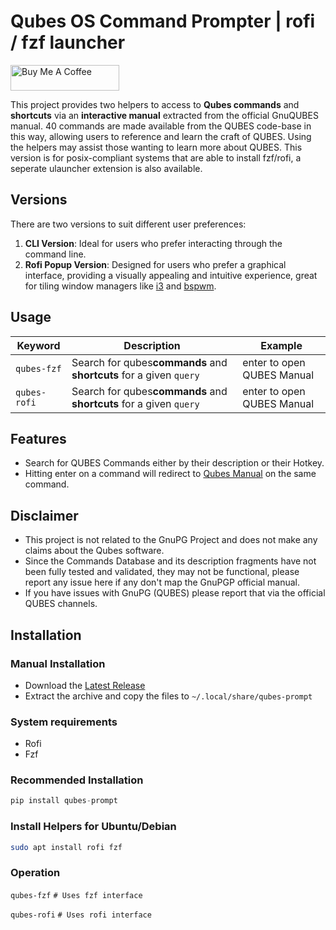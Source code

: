 # Qubes OS Command Prompter | rofi / fzf launcher

<a href="https://www.buymeacoffee.com/ubuntupunk" target="_blank"><img src="https://cdn.buymeacoffee.com/buttons/default-orange.png" alt="Buy Me A Coffee" height="41" width="174"></a>

This project provides two helpers to access to **Qubes commands** and **shortcuts** via an **interactive manual** extracted from the official GnuQUBES manual. 40 commands are made available from the QUBES code-base in this way, allowing users to reference and learn the craft of QUBES. Using the helpers may assist those wanting to learn more about QUBES. This version is for posix-compliant systems that are able to install fzf/rofi, a seperate ulauncher extension is also available.

## Versions

There are two versions to suit different user preferences:

1. **CLI Version**: Ideal for users who prefer interacting through the command line.
2. **Rofi Popup Version**: Designed for users who prefer a graphical interface, providing a visually appealing and intuitive experience, great for tiling window managers like [i3](https://i3wm.org/) and [bspwm](https://github.com/baskerville/bspwm).

## Usage

| Keyword        | Description                                                                    | Example     |
| -------------- | ------------------------------------------------------------------------------ | ----------- |
| ``qubes-fzf`` | Search for qubes**commands** and **shortcuts** for a given `query` | enter to open QUBES Manual |
| `qubes-rofi` | Search for qubes**commands** and **shortcuts** for a given `query` | enter to open QUBES Manual |

## Features

* Search for QUBES Commands either by their description or their Hotkey.
* Hitting enter on a command will redirect to [Qubes Manual](qubes.md) on the same command.

## Disclaimer
* This project is not related to the GnuPG Project and does not make any claims about the Qubes software.
* Since the Commands Database and its description fragments have not been fully tested and validated, they may not be functional, please report any issue here if any don't map the GnuPGP official manual.
* If you have issues with GnuPG (QUBES) please report that via the official QUBES channels.

## Installation

### Manual Installation

* Download the [Latest Release](https://github.com/ubuntpunk/qubes-prompt/releases/latest)
* Extract the archive and copy the files to `~/.local/share/qubes-prompt`

### System requirements
- Rofi
- Fzf
### Recommended Installation
```python
pip install qubes-prompt
```
### Install Helpers for Ubuntu/Debian

```bash
sudo apt install rofi fzf
```
### Operation
`qubes-fzf`  `# Uses fzf interface`

`qubes-rofi`  `# Uses rofi interface`



